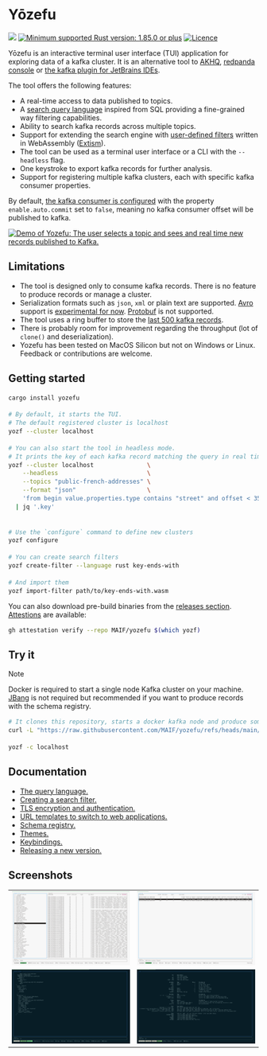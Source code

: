 # Yōzefu

<!--
<a href="https://github.com/MAIF/yozefu/releases"><img src="https://img.shields.io/github/v/release/MAIF/yozefu?style=flatd&color=f8be75&logo=GitHub"></a>-->
<a href="https://crates.io/crates/yozefu/"><img src="https://img.shields.io/crates/v/yozefu?logo=Rust"></a>
<a href="https://www.rust-lang.org/"><img src="https://img.shields.io/badge/MSRV-1.85.0+-lightgray.svg?logo=rust" alt="Minimum supported Rust version: 1.85.0 or plus"/></a>
<a href="https://github.com/MAIF/yozefu/blob/main/LICENSE"><img src="https://img.shields.io/badge/License-Apache_2.0-blue.svg" alt="Licence"/></a>


Yōzefu is an interactive terminal user interface (TUI) application for exploring data of a kafka cluster.
It is an alternative tool to [AKHQ](https://akhq.io/), [redpanda console](https://www.redpanda.com/redpanda-console-kafka-ui) or [the kafka plugin for JetBrains IDEs](https://plugins.jetbrains.com/plugin/21704-kafka).

The tool offers the following features:
 - A real-time access to data published to topics.
 - A [search query language](https://github.com/MAIF/yozefu/tree/main/docs/query-language/README.md) inspired from SQL providing a fine-grained way filtering capabilities.
 - Ability to search kafka records across multiple topics.
 - Support for extending the search engine with [user-defined filters](https://github.com/MAIF/yozefu/tree/main/docs/search-filter/README.md) written in WebAssembly ([Extism](https://extism.org/)).
 - The tool can be used as a terminal user interface or a CLI with the `--headless` flag.
 - One keystroke to export kafka records for further analysis.
 - Support for registering multiple kafka clusters, each with specific kafka consumer properties.


By default, [the kafka consumer is configured](https://github.com/MAIF/yozefu/blob/main/crates/command/src/command/main_command.rs#L318-L325) with the property `enable.auto.commit` set to `false`, meaning no kafka consumer offset will be published to kafka.


<a href="https://mcdostone.github.io/yozefu.mp4" target="_blank">
  <picture>
    <source media="(prefers-color-scheme: dark)" srcset="https://vhs.charm.sh/vhs-ptWKq7uXOYLqVkJpALH1O.gif">
    <img alt="Demo of Yozefu: The user selects a topic and sees and real time new records published to Kafka." src="https://vhs.charm.sh/vhs-6mXYKZzLJ37Q8t3Yor0odi.gif">
  </picture>
</a>

## Limitations

 - The tool is designed only to consume kafka records. There is no feature to produce records or manage a cluster.
 - Serialization formats such as `json`, `xml` or plain text are supported. [Avro](https://avro.apache.org/) support is [experimental for now](https://github.com/MAIF/yozefu/tree/main/docs/schema-registry/README.md). [Protobuf](https://protobuf.dev/) is not supported.
 - The tool uses a ring buffer to store the [last 500 kafka records](https://github.com/MAIF/yozefu/blob/main/crates/tui/src/records_buffer.rs#L17).
 - There is probably room for improvement regarding the throughput (lot of `clone()` and deserialization).
 - Yozefu has been tested on MacOS Silicon but not on Windows or Linux. Feedback or contributions are welcome.


## Getting started

<!--
> [!NOTE]
> For a better visual experience, I invite you to install [Powerline fonts](https://github.com/powerline/fonts).
> -->

```bash
cargo install yozefu

# By default, it starts the TUI. 
# The default registered cluster is localhost
yozf --cluster localhost

# You can also start the tool in headless mode.
# It prints the key of each kafka record matching the query in real time
yozf --cluster localhost               \
    --headless                         \
    --topics "public-french-addresses" \
    --format "json"                    \
    'from begin value.properties.type contains "street" and offset < 356_234 limit 10' \
  | jq '.key'


# Use the `configure` command to define new clusters
yozf configure

# You can create search filters
yozf create-filter --language rust key-ends-with

# And import them
yozf import-filter path/to/key-ends-with.wasm
```

You can also download pre-build binaries from the [releases section](https://github.com/MAIF/yozefu/releases). [Attestions](https://github.com/MAIF/yozefu/attestations) are available:
```bash
gh attestation verify --repo MAIF/yozefu $(which yozf)
```


## Try it

> [!NOTE]
> Docker is required to start a single node Kafka cluster on your machine. [JBang](https://www.jbang.dev/) is not required but recommended if you want to produce records with the schema registry.


```bash
# It clones this repository, starts a docker kafka node and produce some json records
curl -L "https://raw.githubusercontent.com/MAIF/yozefu/refs/heads/main/docs/try-it.sh" | bash

yozf -c localhost
```


## Documentation

 - [The query language.](https://github.com/MAIF/yozefu/tree/main/docs/query-language/README.md)
 - [Creating a search filter.](https://github.com/MAIF/yozefu/tree/main/docs/search-filter/README.md)
 - [TLS encryption and authentication.](https://github.com/MAIF/yozefu/tree/main/docs/tls/README.md)
 - [URL templates to switch to web applications.](https://github.com/MAIF/yozefu/tree/main/docs/url-templates/README.md)
 - [Schema registry.](https://github.com/MAIF/yozefu/tree/main/docs/schema-registry/README.md)
 - [Themes.](https://github.com/MAIF/yozefu/tree/main/docs/themes/README.md)
 - [Keybindings.](https://github.com/MAIF/yozefu/tree/main/docs/keybindings/README.md)
 - [Releasing a new version.](https://github.com/MAIF/yozefu/tree/main/docs/release/README.md)
 


## Screenshots

<table>
  <tr>
    <td>
      <img alt="A table listing topics and kafka records" src="https://raw.githubusercontent.com/MAIF/yozefu/refs/heads/main/docs/screenshots/topics.png">
    </td>
    <td>
      <img alt="A table listing kafka records" src="https://raw.githubusercontent.com/MAIF/yozefu/refs/heads/main/docs/screenshots/records.png">
    </td>
  </tr>
  <tr>
    <td>
      <img alt="View of a selected kafka records" src="https://raw.githubusercontent.com/MAIF/yozefu/refs/heads/main/docs/screenshots/record.png">
    </td>
    <td>
      <img alt="View of the help page" src="https://raw.githubusercontent.com/MAIF/yozefu/refs/heads/main/docs/screenshots/help.png">
    </td>
  </tr>
</table>

